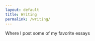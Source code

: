 ```yaml
---
layout: default
title: Writing
permalink: /writing/
---
```


Where I post some of my favorite essays